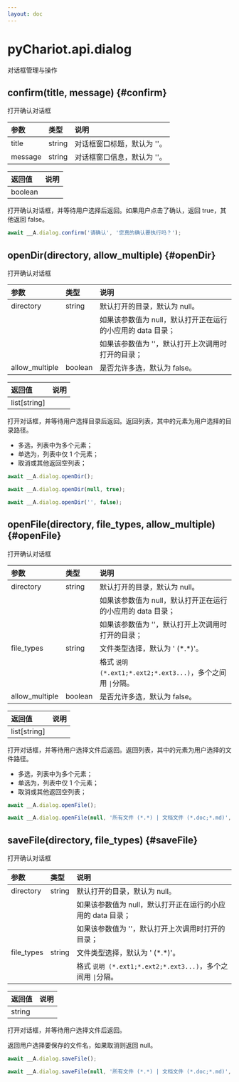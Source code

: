 ```yaml
---
layout: doc
---
```


# pyChariot.api.dialog

对话框管理与操作

## confirm(title, message) <Badge type="tip" text="Since 25.3.5.1" /> {#confirm}

打开确认对话框

| 参数      | 类型     | 说明              |
|:--------|:-------|:----------------|
| title   | string | 对话框窗口标题，默认为 ''。 |   
| message | string | 对话框窗口信息，默认为 ''。 |   

| 返回值     | 说明 |
|:--------|:---|
| boolean |    |

打开确认对话框，并等待用户选择后返回。如果用户点击了确认，返回 true，其他返回 false。

```javascript
await __A.dialog.confirm('请确认', '您真的确认要执行吗？');
```

## openDir(directory, allow_multiple) <Badge type="tip" text="Since 25.3.5.1" /> {#openDir}

打开确认对话框

| 参数             | 类型      | 说明                                  |
|:---------------|:--------|:------------------------------------|
| directory      | string  | 默认打开的目录，默认为 null。                   |   
|                |         | 如果该参数值为 null，默认打开正在运行的小应用的 data 目录； |   
|                |         | 如果该参数值为 ''，默认打开上次调用时打开的目录；          |
| allow_multiple | boolean | 是否允许多选，默认为 false。                   |   

| 返回值          | 说明 |
|:-------------|:---|
| list[string] |    |

打开对话框，并等待用户选择目录后返回。返回列表，其中的元素为用户选择的目录路径。

- 多选，列表中为多个元素；
- 单选为，列表中仅 1 个元素；
- 取消或其他返回空列表；

```javascript
await __A.dialog.openDir();
```

```javascript
await __A.dialog.openDir(null, true);
```

```javascript
await __A.dialog.openDir('', false);
```

## openFile(directory, file_types, allow_multiple) <Badge type="tip" text="Since 25.3.5.1" /> {#openFile}

打开确认对话框

| 参数             | 类型      | 说明                                                |
|:---------------|:--------|:--------------------------------------------------|
| directory      | string  | 默认打开的目录，默认为 null。                                 |   
|                |         | 如果该参数值为 null，默认打开正在运行的小应用的 data 目录；               |   
|                |         | 如果该参数值为 ''，默认打开上次调用时打开的目录；                        |
| file_types     | string  | 文件类型选择，默认为 ' (\*.\*)'。                            |   
|                |         | 格式 `说明 (*.ext1;*.ext2;*.ext3...)`，多个之间用 ` \| `分隔。 |   
| allow_multiple | boolean | 是否允许多选，默认为 false。                                 |   

| 返回值          | 说明 |
|:-------------|:---|
| list[string] |    |

打开对话框，并等待用户选择文件后返回。返回列表，其中的元素为用户选择的文件路径。

- 多选，列表中为多个元素；
- 单选为，列表中仅 1 个元素；
- 取消或其他返回空列表；

```javascript
await __A.dialog.openFile();
```

```javascript
await __A.dialog.openFile(null, '所有文件 (*.*) | 文档文件 (*.doc;*.md)', true);
```

## saveFile(directory, file_types) <Badge type="tip" text="Since 25.3.5.1" /> {#saveFile}

打开确认对话框

| 参数         | 类型     | 说明                                                |
|:-----------|:-------|:--------------------------------------------------|
| directory  | string | 默认打开的目录，默认为 null。                                 |   
|            |        | 如果该参数值为 null，默认打开正在运行的小应用的 data 目录；               |   
|            |        | 如果该参数值为 ''，默认打开上次调用时打开的目录；                        |
| file_types | string | 文件类型选择，默认为 ' (\*.\*)'。                            |   
|            |        | 格式 `说明 (*.ext1;*.ext2;*.ext3...)`，多个之间用 ` \| `分隔。 |   

| 返回值    | 说明 |
|:-------|:---|
| string |    |

打开对话框，并等待用户选择文件后返回。

返回用户选择要保存的文件名，如果取消则返回 null。

```javascript
await __A.dialog.saveFile();
```

```javascript
await __A.dialog.saveFile(null, '所有文件 (*.*) | 文档文件 (*.doc;*.md)', true);
```
